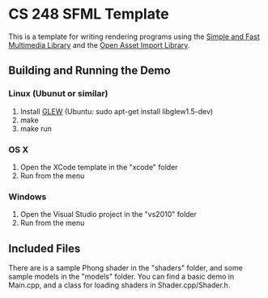 CS 248 SFML Template
====================

This is a template for writing rendering programs using the [Simple and Fast Multimedia Library](http://www.sfml-dev.org) and the [Open Asset Import Library](http://assimp.sourceforge.net).

Building and Running the Demo
-----------------------------

### Linux (Ubunut or similar)

1. Install [GLEW](http://glew.sourceforge.net) (Ubuntu: sudo apt-get install libglew1.5-dev)
2. make
3. make run

### OS X

1. Open the XCode template in the "xcode" folder
2. Run from the menu

### Windows

1. Open the Visual Studio project in the "vs2010" folder
2. Run from the menu


Included Files
--------------

There are is a sample Phong shader in the "shaders" folder, and some sample models in the "models" folder.  You can find a basic demo in Main.cpp, and a class for loading shaders in Shader.cpp/Shader.h.


